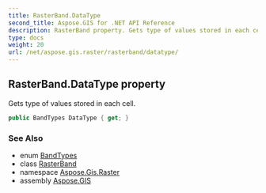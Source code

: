 ```yaml
---
title: RasterBand.DataType
second_title: Aspose.GIS for .NET API Reference
description: RasterBand property. Gets type of values stored in each cell
type: docs
weight: 20
url: /net/aspose.gis.raster/rasterband/datatype/
---
```

## RasterBand.DataType property

Gets type of values stored in each cell.

```csharp
public BandTypes DataType { get; }
```

### See Also

* enum [BandTypes](../../bandtypes/)
* class [RasterBand](../)
* namespace [Aspose.Gis.Raster](../../rasterband/)
* assembly [Aspose.GIS](../../../)



